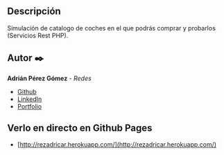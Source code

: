 ## Descripción

Simulación de catalogo de coches en el que podrás comprar y probarlos (Servicios Rest PHP).

## Autor ✒️
**Adrián Pérez Gómez** - *Redes*

* [Github](https://github.com/adrianpg10)
* [LinkedIn](https://www.linkedin.com/in/adrian-perez-gomez/)
* [Portfolio]()


## Verlo en directo en Github Pages

* [http://rezadricar.herokuapp.com/](http://rezadricar.herokuapp.com/)

